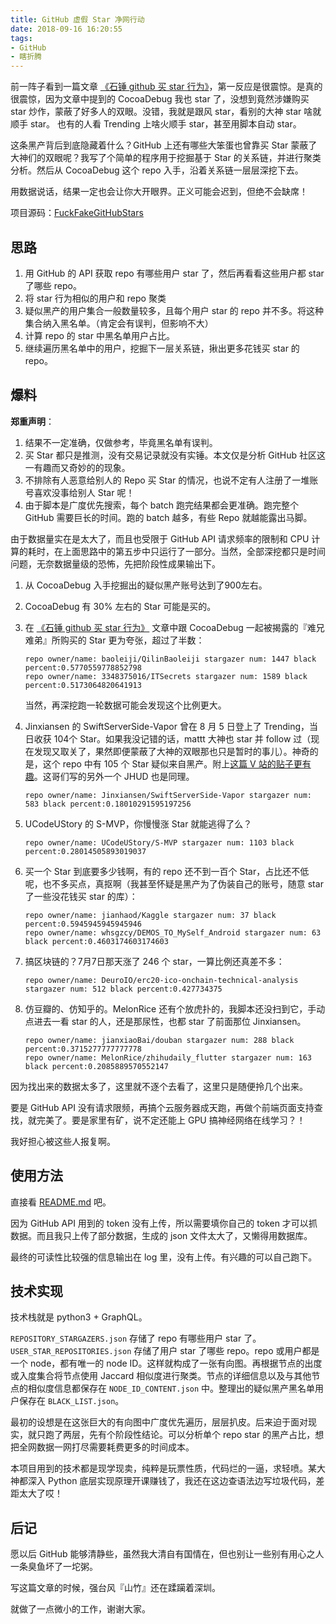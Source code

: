 ```yaml
---
title: GitHub 虚假 Star 净网行动
date: 2018-09-16 16:20:55
tags:
- GitHub
- 瞎折腾
---
```


前一阵子看到一篇文章 [《石锤 github 买 star 行为》](https://juejin.im/post/5b8c9310f265da4361530560)，第一反应是很震惊。是真的很震惊，因为文章中提到的 CocoaDebug 我也 star 了，没想到竟然涉嫌购买 star 炒作，蒙蔽了好多人的双眼。没错，我就是跟风 star，看别的大神 star 啥就顺手 star。 也有的人看 Trending 上啥火顺手 star，甚至用脚本自动 star。

这条黑产背后到底隐藏着什么？GitHub 上还有哪些大笨蛋也曾靠买 Star 蒙蔽了大神们的双眼呢？我写了个简单的程序用于挖掘基于 Star 的关系链，并进行聚类分析。然后从 CocoaDebug 这个 repo 入手，沿着关系链一层层深挖下去。

用数据说话，结果一定也会让你大开眼界。正义可能会迟到，但绝不会缺席！

项目源码：[FuckFakeGitHubStars](https://github.com/yulingtianxia/FuckFakeGitHubStars)

<!--more-->

## 思路

1. 用 GitHub 的 API 获取 repo 有哪些用户 star 了，然后再看看这些用户都 star 了哪些 repo。
2. 将 star 行为相似的用户和 repo 聚类
3. 疑似黑产的用户集合一般数量较多，且每个用户 star 的 repo 并不多。将这种集合纳入黑名单。（肯定会有误判，但影响不大）
4. 计算 repo 的 star 中黑名单用户占比。
5. 继续遍历黑名单中的用户，挖掘下一层关系链，揪出更多花钱买 star 的 repo。

## 爆料

**郑重声明**：

1. 结果不一定准确，仅做参考，毕竟黑名单有误判。
2. 买 Star 都只是推测，没有交易记录就没有实锤。本文仅是分析 GitHub 社区这一有趣而又奇妙的的现象。
3. 不排除有人恶意给别人的 Repo 买 Star 的情况，也说不定有人注册了一堆账号喜欢没事给别人 Star 呢！
4. 由于脚本是广度优先搜索，每个 batch 跑完结果都会更准确。跑完整个 GitHub 需要巨长的时间。跑的 batch 越多，有些 Repo 就越能露出马脚。

由于数据量实在是太大了，而且也受限于 GitHub API 请求频率的限制和 CPU 计算的耗时，在上面思路中的第五步中只运行了一部分。当然，全部深挖都只是时间问题，无奈数据量级的恐怖，先把阶段性成果输出下。

1. 从 CocoaDebug 入手挖掘出的疑似黑产账号达到了900左右。
2. CocoaDebug 有 30% 左右的 Star 可能是买的。
3. 在 [《石锤 github 买 star 行为》](https://juejin.im/post/5b8c9310f265da4361530560) 文章中跟 CocoaDebug 一起被揭露的『难兄难弟』所购买的 Star 更为夸张，超过了半数：

    ```
    repo owner/name: baoleiji/QilinBaoleiji stargazer num: 1447 black percent:0.5770559778852798
    repo owner/name: 3348375016/ITSecrets stargazer num: 1589 black percent:0.5173064820641913
    ```
    当然，再深挖跑一轮数据可能会发现这个比例更大。
4. Jinxiansen 的 SwiftServerSide-Vapor 曾在 8 月 5 日登上了 Trending，当日收获 104个 Star。如果我没记错的话，mattt 大神也 star 并 follow 过（现在发现又取关了，果然即便蒙蔽了大神的双眼那也只是暂时的事儿）。神奇的是，这个 repo 中有 105 个 Star 疑似来自黑产。附上[这篇 V 站的贴子更有趣](https://www.v2ex.com/t/471479)。这哥们写的另外一个 JHUD 也是同理。

    ```
    repo owner/name: Jinxiansen/SwiftServerSide-Vapor stargazer num: 583 black percent:0.18010291595197256
    ```
5. UCodeUStory 的 S-MVP，你慢慢涨 Star 就能逃得了么？

    ```
    repo owner/name: UCodeUStory/S-MVP stargazer num: 1103 black percent:0.28014505893019037
    ```
6. 买一个 Star 到底要多少钱啊，有的 repo 还不到一百个 Star，占比还不低呢，也不多买点，真抠啊（我甚至怀疑是黑产为了伪装自己的账号，随意 star 了一些没花钱买 star 的库）：

    ```
    repo owner/name: jianhaod/Kaggle stargazer num: 37 black percent:0.5945945945945946
    repo owner/name: whsgzcy/DEMOS_TO_MySelf_Android stargazer num: 63 black percent:0.4603174603174603
    ```
7. 搞区块链的？7月7日那天涨了 246 个 star，一算比例还真差不多：

    ```
    repo owner/name: DeuroIO/erc20-ico-onchain-technical-analysis stargazer num: 512 black percent:0.427734375
    ```
8. 仿豆瓣的、仿知乎的。MelonRice 还有个放虎扑的，我脚本还没扫到它，手动点进去一看 star 的人，还是那尿性，也都 star 了前面那位 Jinxiansen。

    ```
    repo owner/name: jianxiaoBai/douban stargazer num: 288 black percent:0.3715277777777778
    repo owner/name: MelonRice/zhihudaily_flutter stargazer num: 163 black percent:0.2085889570552147
    ```

因为找出来的数据太多了，这里就不逐个去看了，这里只是随便拎几个出来。

要是 GitHub API 没有请求限频，再搞个云服务器成天跑，再做个前端页面支持查找，就完美了。要是家里有矿，说不定还能上 GPU 搞神经网络在线学习？！

我好担心被这些人报复啊。

## 使用方法

直接看 [README.md](https://github.com/yulingtianxia/FuckFakeGitHubStars/blob/master/README.md) 吧。

因为 GitHub API 用到的 token 没有上传，所以需要填你自己的 token 才可以抓数据。而且我只上传了部分数据，生成的 json 文件太大了，又懒得用数据库。

最终的可读性比较强的信息输出在 log 里，没有上传。有兴趣的可以自己跑下。

## 技术实现

技术栈就是 python3 + GraphQL。

`REPOSITORY_STARGAZERS.json` 存储了 repo 有哪些用户 star 了。`USER_STAR_REPOSITORIES.json` 存储了用户 star 了哪些 repo。repo 或用户都是一个 node，都有唯一的 node ID。这样就构成了一张有向图。再根据节点的出度或入度集合将节点使用 Jaccard 相似度进行聚类。节点的详细信息以及与其他节点的相似度信息都保存在 `NODE_ID_CONTENT.json` 中。整理出的疑似黑产黑名单用户保存在 `BLACK_LIST.json`。

最初的设想是在这张巨大的有向图中广度优先遍历，层层扒皮。后来迫于面对现实，就只跑了两层，先有个阶段性结论。可以分析单个 repo star 的黑产占比，想把全网数据一网打尽需要耗费更多的时间成本。

本项目用到的技术都是现学现卖，纯粹是玩票性质，代码烂的一逼，求轻喷。某大神都深入 Python 底层实现原理开课赚钱了，我还在这边查语法边写垃圾代码，差距太大了哎！

## 后记

愿以后 GitHub 能够清静些，虽然我大清自有国情在，但也别让一些别有用心之人一条臭鱼坏了一坨粥。

写这篇文章的时候，强台风『山竹』还在蹂躏着深圳。

就做了一点微小的工作，谢谢大家。


